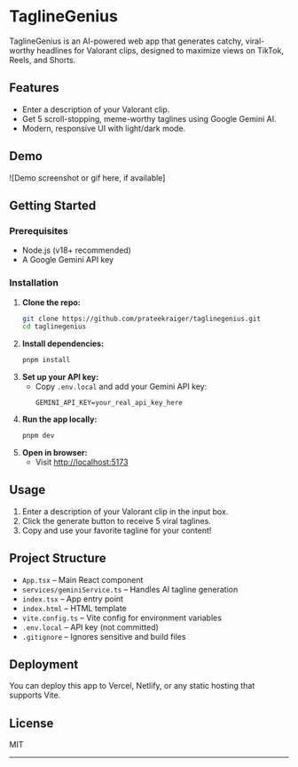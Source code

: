 # TaglineGenius

TaglineGenius is an AI-powered web app that generates catchy, viral-worthy headlines for Valorant clips, designed to maximize views on TikTok, Reels, and Shorts.

## Features

- Enter a description of your Valorant clip.
- Get 5 scroll-stopping, meme-worthy taglines using Google Gemini AI.
- Modern, responsive UI with light/dark mode.

## Demo

![Demo screenshot or gif here, if available]

## Getting Started

### Prerequisites

- Node.js (v18+ recommended)
- A Google Gemini API key

### Installation

1. **Clone the repo:**
   ```sh
   git clone https://github.com/prateekraiger/taglinegenius.git
   cd taglinegenius
   ```
2. **Install dependencies:**
   ```sh
   pnpm install
   ```
3. **Set up your API key:**
   - Copy `.env.local` and add your Gemini API key:
     ```env
     GEMINI_API_KEY=your_real_api_key_here
     ```
4. **Run the app locally:**
   ```sh
   pnpm dev
   ```
5. **Open in browser:**
   - Visit [http://localhost:5173](http://localhost:5173)

## Usage

1. Enter a description of your Valorant clip in the input box.
2. Click the generate button to receive 5 viral taglines.
3. Copy and use your favorite tagline for your content!

## Project Structure

- `App.tsx` – Main React component
- `services/geminiService.ts` – Handles AI tagline generation
- `index.tsx` – App entry point
- `index.html` – HTML template
- `vite.config.ts` – Vite config for environment variables
- `.env.local` – API key (not committed)
- `.gitignore` – Ignores sensitive and build files

## Deployment

You can deploy this app to Vercel, Netlify, or any static hosting that supports Vite.

## License

MIT

---
